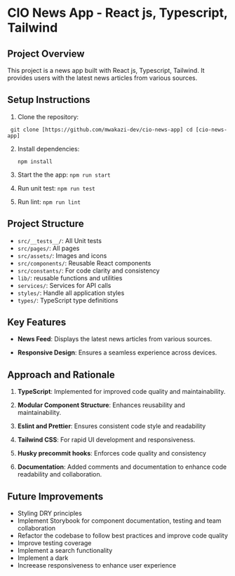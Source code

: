 # CIO News App - React js, Typescript, Tailwind

## Project Overview

This project is a news app built with React js, Typescript, Tailwind. It provides users with the latest news articles from various sources.

## Setup Instructions

1. Clone the repository:

` git clone [https://github.com/mwakazi-dev/cio-news-app] cd [cio-news-app]`

2. Install dependencies:

   `npm install`

3. Start the the app:
   `npm run start`

4. Run unit test:
   `npm run test`
5. Run lint:
   `npm run lint`

## Project Structure

- `src/__tests__/`: All Unit tests
- `src/pages/`: All pages
- `src/assets/`: Images and icons
- `src/components/`: Reusable React components
- `src/constants/`: For code clarity and consistency
- `lib/`: reusable functions and utilities
- `services/`: Services for API calls
- `styles/`: Handle all application styles
- `types/`: TypeScript type definitions

## Key Features

- **News Feed**: Displays the latest news articles from various sources.

- **Responsive Design**: Ensures a seamless experience across devices.

## Approach and Rationale

1. **TypeScript**: Implemented for improved code quality and maintainability.

2. **Modular Component Structure**: Enhances reusability and maintainability.

3. **Eslint and Prettier**: Ensures consistent code style and readability

4. **Tailwind CSS**: For rapid UI development and responsiveness.

5. **Husky precommit hooks**: Enforces code quality and consistency

6. **Documentation**: Added comments and documentation to enhance code readability and collaboration.

## Future Improvements

- Styling DRY principles
- Implement Storybook for component documentation, testing and team collaboration
- Refactor the codebase to follow best practices and improve code quality
- Improve testing coverage
- Implement a search functionality
- Implement a dark
- Increease responsiveness to enhance user experience

